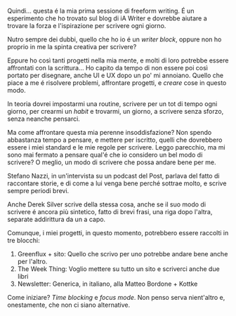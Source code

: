 Quindi... questa é la mia prima sessione di freeform writing. É un esperimento che ho trovato sul blog di iA Writer e dovrebbe aiutare a trovare la forza e l'ispirazione per scrivere ogni giorno. 

Nutro sempre dei dubbi, quello che ho io é un *writer block*, oppure non ho proprio in me la spinta creativa per scrivere?

Eppure ho così tanti progetti nella mia mente, e molti di loro potrebbe essere affrontati con la scrittura...
Ho capito da tempo di non essere poi così portato per disegnare, anche UI e UX dopo un po' mi annoiano. Quello che piace a me é risolvere problemi, affrontare progetti, e *creare* cose in questo modo.

In teoria dovrei impostarmi una routine, scrivere per un tot di tempo ogni giorno, per crearmi un *habit* e trovarmi, un giorno, a scrivere senza sforzo, senza neanche pensarci.

Ma come affrontare questa mia perenne insoddisfazione?
Non spendo abbastanza tempo a pensare, e mettere per iscritto, quelli che dovrebbero essere i miei standard e le mie regole per scrivere. Leggo parecchio, ma mi sono mai fermato a pensare qual'é che io considero un bel modo di scrivere? O meglio, un modo di scrivere che possa andare bene per me.

Stefano Nazzi, in un'intervista su un podcast del Post, parlava del fatto di raccontare storie, e di come a lui venga bene perché sottrae molto, e scrive sempre periodi brevi.

Anche Derek Silver scrive della stessa cosa, anche se il suo modo di scrivere é ancora più sintetico, fatto di brevi frasi, una riga dopo l'altra, separate addirittura da un a capo.

Comunque, i miei progetti, in questo momento, potrebbero essere raccolti in tre blocchi:
1. Greenflux + sito: Quello che scrivo per uno potrebbe andare bene anche per l'altro.
2. The Week Thing: Voglio mettere su tutto un sito e scriverci anche due libri
3. Newsletter: Generica, in italiano, alla Matteo Bordone + Kottke

Come iniziare? *Time blocking* e *focus mode*. Non penso serva nient'altro e, onestamente, che non ci siano alternative.